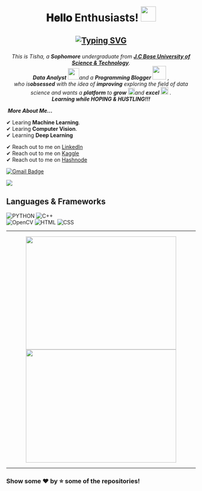 <h1 align="center">
𝐇𝐞𝐥𝐥𝐨 Enthusiasts! 
    <a target="_blank">
    <img src="https://github.com/JayantGoel001/JayantGoel001/blob/master/GIF/Hi.gif" width="40px" />
  </a>
      
 <h2 align="center">

  [![Typing SVG](https://readme-typing-svg.herokuapp.com?font=firacode&color=%235BCDEC&size=26&duration=2500&center=true&vCenter=true&lines=This+is+Tisha;Data+Analyst;Open+source+contributor)](https://git.io/typing-svg)
    </h2>
    
<p align="center">
  <em>
    This is Tisha, a <b>Sophomore</b> undergraduate from <a href="https://www.jcboseust.ac.in/"> <b>J.C Bose University of Science & Technology</b></a>. <br>
    <b>Data Analyst</b> <img src="https://github.com/TheDudeThatCode/TheDudeThatCode/blob/master/Assets/Developer.gif" width="30px">and a <b>Programming Blogger</b>&nbsp;<img src="https://github.com/TheDudeThatCode/TheDudeThatCode/blob/master/Assets/Designer.gif" width="36px">&nbsp,<br>who is<b>obsessed</b>
    with the idea of <b>improving</b> exploring the field of data science and wants a <b>platform</b> to 
    <b>grow</b> <img src="https://github.com/TheDudeThatCode/TheDudeThatCode/blob/master/Assets/Rocket.gif" width="18px">and 
    <b>excel</b> <img src="https://github.com/TheDudeThatCode/TheDudeThatCode/blob/master/Assets/Medal.gif" width="20px">&nbsp.
  </em> 
  <br>
<b><i>Learning while HOPING & HUSTLING!!!</i></b> 
</p>

&nbsp;***More About Me...***


✔ Learing **Machine Learning**.<br>
✔ Learing **Computer Vision**.<br>
✔ Learning **Deep Learning** <br>

✔ Reach out to me on [LinkedIn](https://www.linkedin.com/in/tisha-garg-4b207322a/)<br>
✔ Reach out to me on [Kaggle](https://www.kaggle.com/tisha9991)<br>
✔ Reach out to me on [Hashnode](https://hashnode.com/@tisha6661)<br>

[![Gmail Badge](https://img.shields.io/badge/-tishag6661@gmail.com-c14438?style=flat-square&logo=Gmail&logoColor=white&link=mailto:tishag6661@gmail.com)](mailto:tishag6661@gmail.com)


![](https://komarev.com/ghpvc/?username=Tisha6661&color=blueviolet&label=Profile+Views)

## Languages & Frameworks 

![PYTHON](https://img.shields.io/badge/python-%23E34F26.svg?style=for-the-badge&logo=Python&logoColor=white)
![C++](https://img.shields.io/badge/C++-3670A0.svg?style=for-the-badge&logo=C++&logoColor=white)    
![OpenCV](https://img.shields.io/badge/OpenCV-%23ED8B00.svg?style=for-the-badge&logo=OpenCV&logoColor=white)
![HTML](https://img.shields.io/badge/HTML-%3670A0.svg?style=for-the-badge&logo=Html&logoColor=black)
![CSS](https://img.shields.io/badge/CSS-3670A0.svg?style=for-the-badge&logo=CSS&logoColor=white)  


<hr>

<p align="center">         
<img width="400px" height="300px" src="https://github-readme-stats.vercel.app/api?username=Tisha6661&show_icons=true&theme=tokyonight&hide_border=true&bg_color=1F222E" /> 
<img width="400px" height="300px" src="https://github-readme-streak-stats.herokuapp.com?user=Tisha6661&theme=gotham&hide_border=true&fire=C77800&ring=DD910B&background=1F222E" /> 
<hr>
</p>
                                                           
                                                           
### Show some ❤️ by ⭐ some of the repositories!
